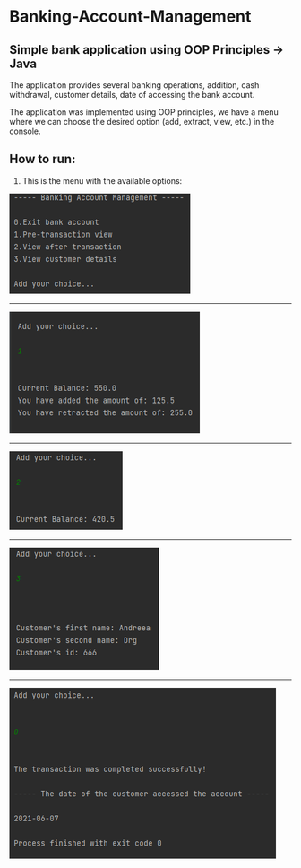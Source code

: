 # Banking-Account-Management
Simple bank application using OOP Principles ->  Java
-------------------------------------------------------

The application provides several banking operations, addition, cash withdrawal, customer details, date of accessing the bank account.


The application was implemented using OOP principles, we have a menu where we can choose the desired option (add, extract, view, etc.) in the console.

How to run:
--
1. This is the menu with the available options:


![img_1.png](img_1.png)

----------------------------------------------

![img_2.png](img_2.png)

-----------------------------------------------
![img_3.png](img_3.png)

-----------------------------------------------
![img_4.png](img_4.png)

---------------------------------------------

![img_5.png](img_5.png)